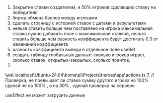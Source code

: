 1. Закрытие ставки создателем, и 50% игроков сделавших ставку на победителя 
2. биржа обмена баллов между игроками
3. сделать страницу с историей ставок с датами и результатами
4. нельзя ставить больше чем поставлено на игрока максимальная ставка
нужно добавить поле с максимальной ставкой, нельзя ставить больше чем разность коэффициента будет достигать 0.3 от изменений коэффициента
5. разность коэффициента выведи в отдельное поле useRef
6. создать таблицу глобальных данных: сколько игроков играет, сколько ставок, открытых-закрытых, сколько поинтов.
7. 

   \wsl.localhost\Ubuntu-24.04\home\pi\Projects\heroes\app\actions.ts 
7. // Проверка, не превышает ли ставка сумму другого игрока на 100% сделай не на 100% , а на 30% , сделай проверку на сервере

useEffect не может загрузить данные